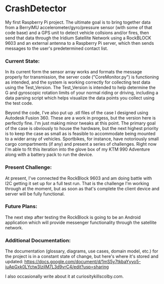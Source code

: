 # CrashDetector
My first Raspberry Pi project. The ultimate goal is to bring together data from a BerryIMU accelerometer/gyro/pressure sensor 
(with some of that code base) and a GPS unit to detect vehicle collsions and/or fires, then send that data through the Iridium 
Satellite Network using a RockBLOCK 9603 and an external antenna to a Raspberry Pi server, which then sends messages to the user's 
predetermined contact list. 

### Current State:
In its current form the sensor array works and formats the message properly for transmission, the server code ("CoreMonitor.py") is functioning as intended, and the system is working correctly for collecting test data using the Test_Version. The Test_Version is intended to help determine the G and gyroscopic rotation limits of your normal riding or driving, including a data parsing script which helps visualize the data points you collect using the test code.

Beyond the code, I've also put up .stl files of the case I designed using Autodesk Fusion 360. These are a work in progess, but the version here is perfectly fine. I'm just making minor tweaks at this point. The primary goal of the case is obviously to house the hardware, but the next highest priority is to keep the case as small as is feasible to accommodate being mounted to a wider array of vehicles. Sportbikes, for instance, have notoriously small cargo compartments (if any) and present a series of challenges. Right now I'm able to fit this iteration into the glove box of my KTM 990 Adventure along with a battery pack to run the device. 

### Present Challenge:
At present, I've connected the RockBlock 9603 and am doing battle with I2C getting it set up for a full test run. That is the challenge I'm working through at the moment, but as soon as that's complete the client device and server will be fully functional.

### Future Plans:
The next step after testing the RockBlock is going to be an Android application which will provide messenger functionality through the satellite network.

### Additional Documentation:
The documentation (glossary, diagrams, use cases, domain model, etc.) for the project is in a constant state of change, 
but here's where it's stored and updated: 
https://docs.google.com/document/d/1mS5y7tkbaYyyo5-iuApGxk0LYctw3lzjlM7L3d9vrC4/edit?usp=sharing       

I also occasionally write about it at curiositykillscolby.com.
